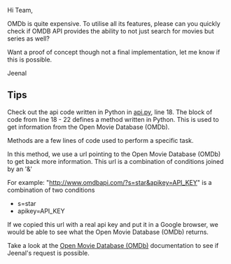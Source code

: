 Hi Team,

OMDb is quite expensive. To utilise all its features, please can you quickly check if OMDB API provides the ability to not just search for movies but series as well?

Want a proof of concept though not a final implementation, let me know if this is possible. 
 
Jeenal

## Tips

Check out the api code written in Python in [api.py](../api/api.py), line 18. The block of code from line 18 - 22 defines a method written in Python. This is used to get information from the Open Movie Database (OMDb). 

Methods are a few lines of code used to perform a specific task.

In this method, we use a url pointing to the Open Movie Database (OMDb) to get back more information. This url is a combination of conditions joined by an '&'

For example: "http://www.omdbapi.com/?s=star&apikey=API_KEY" is a combination of two conditions 
* s=star
* apikey=API_KEY

If we copied this url with a real api key and put it in a Google browser, we would be able to see what the Open Movie Database (OMDb) returns. 

Take a look at the [Open Movie Database (OMDb)](https://www.omdbapi.com/) documentation to see if Jeenal's request is possible. 
